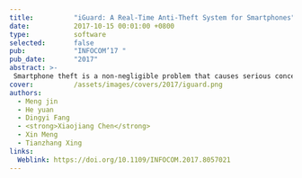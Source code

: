 ```yaml
---
title:          "iGuard: A Real-Time Anti-Theft System for Smartphones"
date:           2017-10-15 00:01:00 +0800
type:           software
selected:       false
pub:            "INFOCOM’17 "
pub_date:       "2017"
abstract: >-
 Smartphone theft is a non-negligible problem that causes serious concerns on personal property, privacy, and public security. The existing solutions to this problem either provide only functions like retrieving a phone, or require dedicated hardware to detect thefts. How to protect smartphones from being stolen at all times is still an open problem. In this paper, we propose iGuard, a real-time anti-theft system for smartphones. iGuard utilizes only the inertial sensing data from the smartphone. The basic idea behind iGuard is to distinguish different people holding a smartphone, by identifying the order of the motions during the ‘take-out’ behavior and how each motion is performed. For this purpose, we design a motion segmentation algorithm to detect the transition between two motions from the noisy sensing data. We then leverage the distinct feature contained in each sub-segment of a motion, instead of the entire motion, to estimate the probability that the motion is performed by the smartphone owner himself/herself. Based on such pre-processed data, we propose a Markov Chain based model to track the behavior of a smartphone user. According to this model, iGuard instantly alarms once the tracked data deviate from the smartphone owner's usual habit. We implement iGuard on Android and evaluate its performance in real environments. The experimental results show that iGuard is accurate and robust in various scenarios.
cover:          /assets/images/covers/2017/iguard.png
authors:
  - Meng jin
  - He yuan
  - Dingyi Fang
  - <strong>Xiaojiang Chen</strong>
  - Xin Meng
  - Tianzhang Xing
links:
  Weblink: https://doi.org/10.1109/INFOCOM.2017.8057021
---
```

